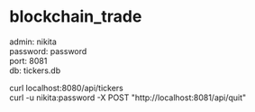 # blockchain_trade

admin: nikita<br />
password: password<br />
port: 8081<br />
db: tickers.db<br />

curl localhost:8080/api/tickers<br />
curl -u nikita:password -X POST "http://localhost:8081/api/quit"<br />
